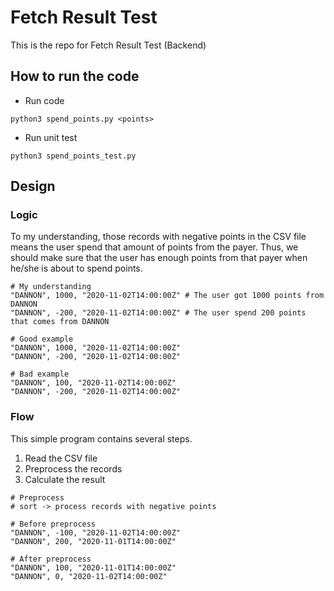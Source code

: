 # Fetch Result Test
This is the repo for Fetch Result Test (Backend)

## How to run the code
- Run code
```
python3 spend_points.py <points>
```

- Run unit test
```
python3 spend_points_test.py
```

## Design
### Logic
To my understanding, those records with negative points in the CSV file means the user spend that amount of points from the payer. Thus, we should make sure that the user has enough points from that payer when he/she is about to spend points. 
```
# My understanding
"DANNON", 1000, "2020-11-02T14:00:00Z" # The user got 1000 points from DANNON
"DANNON", -200, "2020-11-02T14:00:00Z" # The user spend 200 points that comes from DANNON
```

```
# Good example
"DANNON", 1000, "2020-11-02T14:00:00Z"
"DANNON", -200, "2020-11-02T14:00:00Z"

# Bad example
"DANNON", 100, "2020-11-02T14:00:00Z"
"DANNON", -200, "2020-11-02T14:00:00Z"
```

### Flow
This simple program contains several steps.
1. Read the CSV file
2. Preprocess the records
3. Calculate the result

```
# Preprocess
# sort -> process records with negative points

# Before preprocess
"DANNON", -100, "2020-11-02T14:00:00Z"
"DANNON", 200, "2020-11-01T14:00:00Z"

# After preprocess
"DANNON", 100, "2020-11-01T14:00:00Z"
"DANNON", 0, "2020-11-02T14:00:00Z"
```
